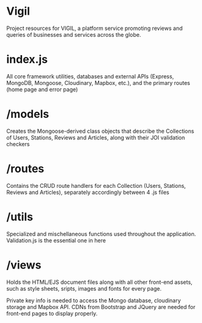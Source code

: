 # Vigil
Project resources for VIGIL, a platform service promoting reviews and queries of businesses and services across the globe.

# index.js
All core framework utilities, databases and external APIs (Express, MongoDB, Mongoose, Cloudinary, Mapbox, etc.), and the primary routes (home page and error page)

# /models
Creates the Mongoose-derived class objects that describe the Collections of Users, Stations, Reviews and Articles, along with their JOI validation checkers

# /routes
Contains the CRUD route handlers for each Collection (Users, Stations, Reviews and Articles), separately accordingly between 4 .js files

# /utils
Specialized and mischellaneous functions used throughout the application. Validation.js is the essential one in here

# /views
Holds the HTML/EJS document files along with all other front-end assets, such as style sheets, sripts, images and fonts for every page.

Private key info is needed to access the Mongo database, cloudinary storage and Mapbox API. CDNs from Bootstrap and JQuery are needed for front-end pages to display properly.

